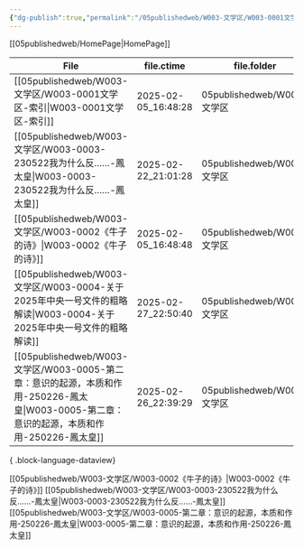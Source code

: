 ```yaml
---
{"dg-publish":true,"permalink":"/05publishedweb/W003-文学区/W003-0001文学区-索引/","noteIcon":"","created":"2025-02-05T16:48:28.127+08:00","updated":"2025-02-27T22:51:25.446+08:00"}
---
```





[[05publishedweb/HomePage\|HomePage]]

| File                                                                                                      | file.ctime          | file.folder             |
| --------------------------------------------------------------------------------------------------------- | ------------------- | ----------------------- |
| [[05publishedweb/W003-文学区/W003-0001文学区-索引\|W003-0001文学区-索引]]                                           | 2025-02-05_16:48:28 | 05publishedweb/W003-文学区 |
| [[05publishedweb/W003-文学区/W003-0003-230522我为什么反……-鳳太皇\|W003-0003-230522我为什么反……-鳳太皇]]                   | 2025-02-22_21:01:28 | 05publishedweb/W003-文学区 |
| [[05publishedweb/W003-文学区/W003-0002《牛子的诗》\|W003-0002《牛子的诗》]]                                           | 2025-02-05_16:48:48 | 05publishedweb/W003-文学区 |
| [[05publishedweb/W003-文学区/W003-0004-关于2025年中央一号文件的粗略解读\|W003-0004-关于2025年中央一号文件的粗略解读]]                 | 2025-02-27_22:50:40 | 05publishedweb/W003-文学区 |
| [[05publishedweb/W003-文学区/W003-0005-第二章：意识的起源，本质和作用-250226-鳳太皇\|W003-0005-第二章：意识的起源，本质和作用-250226-鳳太皇]] | 2025-02-26_22:39:29 | 05publishedweb/W003-文学区 |

{ .block-language-dataview}



[[05publishedweb/W003-文学区/W003-0002《牛子的诗》\|W003-0002《牛子的诗》]]
[[05publishedweb/W003-文学区/W003-0003-230522我为什么反……-鳳太皇\|W003-0003-230522我为什么反……-鳳太皇]]
[[05publishedweb/W003-文学区/W003-0005-第二章：意识的起源，本质和作用-250226-鳳太皇\|W003-0005-第二章：意识的起源，本质和作用-250226-鳳太皇]]

